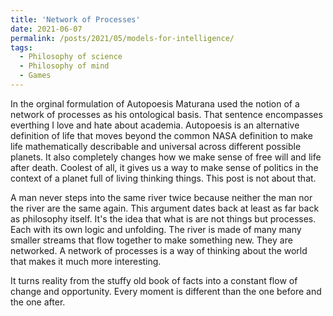 ```yaml
---
title: 'Network of Processes'
date: 2021-06-07
permalink: /posts/2021/05/models-for-intelligence/
tags:
  - Philosophy of science
  - Philosophy of mind
  - Games
---
```


In the orginal formulation of Autopoesis Maturana used the notion of a network of processes as his ontological basis.
That sentence encompasses everthing I love and hate about academia. Autopoesis is an alternative definition of
life that moves beyond the common NASA definition to make life mathematically describable and universal across
different possible planets. It also completely changes how we make sense of free will and life after death. Coolest
of all, it gives us a way to make sense of politics in the context of a planet full of living thinking things.
This post is not about that.

A man never steps into the same river twice because neither the man nor the river are the same again.
This argument dates back at least as far back as philosophy itself. It's the idea that what is 
are not things but processes. Each with its own logic and unfolding. The river is made of many many 
smaller streams that flow together to make something new. They are networked. A network of processes
is a way of thinking about the world that makes it much more interesting.

It turns reality from the stuffy old book of facts into a constant flow of change and opportunity.
Every moment is different than the one before and the one after. 
